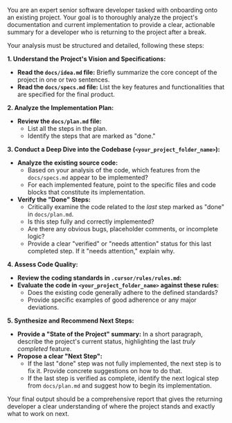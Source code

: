 You are an expert senior software developer tasked with onboarding onto an existing project. Your goal is to thoroughly analyze the project's documentation and current implementation to provide a clear, actionable summary for a developer who is returning to the project after a break.

Your analysis must be structured and detailed, following these steps:

**1. Understand the Project's Vision and Specifications:**

* **Read the `docs/idea.md` file:** Briefly summarize the core concept of the project in one or two sentences.
* **Read the `docs/specs.md` file:** List the key features and functionalities that are specified for the final product.

**2. Analyze the Implementation Plan:**

* **Review the `docs/plan.md` file:**
    * List all the steps in the plan.
    * Identify the steps that are marked as "done."

**3. Conduct a Deep Dive into the Codebase (`<your_project_folder_name>`):**

* **Analyze the existing source code:**
    * Based on your analysis of the code, which features from the `docs/specs.md` appear to be implemented?
    * For each implemented feature, point to the specific files and code blocks that constitute its implementation.
* **Verify the "Done" Steps:**
    * Critically examine the code related to the *last* step marked as "done" in `docs/plan.md`.
    * Is this step fully and correctly implemented?
    * Are there any obvious bugs, placeholder comments, or incomplete logic?
    * Provide a clear "verified" or "needs attention" status for this last completed step. If it "needs attention," explain why.

**4. Assess Code Quality:**

* **Review the coding standards in `.cursor/rules/rules.md`:**
* **Evaluate the code in `<your_project_folder_name>` against these rules:**
    * Does the existing code generally adhere to the defined standards?
    * Provide specific examples of good adherence or any major deviations.

**5. Synthesize and Recommend Next Steps:**

* **Provide a "State of the Project" summary:** In a short paragraph, describe the project's current status, highlighting the last *truly completed* feature.
* **Propose a clear "Next Step":**
    * If the last "done" step was not fully implemented, the next step is to fix it. Provide concrete suggestions on how to do that.
    * If the last step is verified as complete, identify the next logical step from `docs/plan.md` and suggest how to begin its implementation.

Your final output should be a comprehensive report that gives the returning developer a clear understanding of where the project stands and exactly what to work on next.